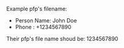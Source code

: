 Example pfp's filename:
- Person Name: John Doe
- Phone      : +1234567890

Their pfp's file name shoud be: 1234567890